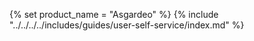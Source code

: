 {% set product_name = "Asgardeo" %}
{% include "../../../../includes/guides/user-self-service/index.md" %}